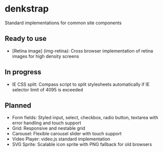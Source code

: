 # denkstrap

Standard implementations for common site components

## Ready to use

- [Retina image] (img-retina): Cross browser implementation of retina images for high density screens

## In progress

- IE CSS split: Compass script to split stylesheets automatically if IE selector limit of 4095 is exceeded

## Planned

- Form fields: Styled input, select, checkbox, radio button, textarea with error handling and touch support
- Grid: Responsive and nestable grid
- Carousel: Flexible carousel slider with touch support
- Video Player: video.js standard implementation
- SVG Sprite: Scalable icon sprite with PNG fallback for old browsers
